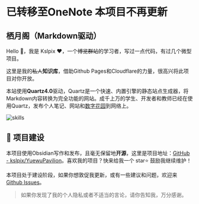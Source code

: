 # 已转移至OneNote 本项目不再更新
## 栖月阁（Markdown驱动）

Hello 👋，我是 Kslpix ❤️，一个~~博览群站~~的学习者，写过一点代码，有过几个微型项目。

这里是我的~~私人~~**知识库**，借助Github Pages和Cloudflare的力量，很高兴将此项目对你开放。

本站使用**Quartz4.0**驱动，Quartz是一个快速、内置引擎的静态站点生成器，将Markdown内容转换为完全功能的网站。成千上万的学生、开发者和教师已经在使用Quartz，发布个人笔记、网站和[数字花园](https://jzhao.xyz/posts/networked-thought)到网络上。

![skills](https://skillicons.dev/icons?i=bash,cloudflare,docker,git,github,linux,md,ps,py,raspberrypi,vscode,fastapi,pytorch,vim)

## 🚧 项目建设

本项目使用Obsidian写作和发布，且毫无保留地**开源**，这里是项目地址：[GitHub - kslpix/YuewuPavilion](https://github.com/kslpix/YuewuPavilion)。喜欢我的项目？快来给我一个 star⭐ 鼓励我继续维护！

本项目处于建设阶段，如果你想敦促我更新，或有一些建议和问题，欢迎来 [Github Issues](https://github.com/kslpix/QiyuePavilion/issues)。

>如果你发现了我的个人隐私或者不适当的言论，请你告知我，万分感谢。
